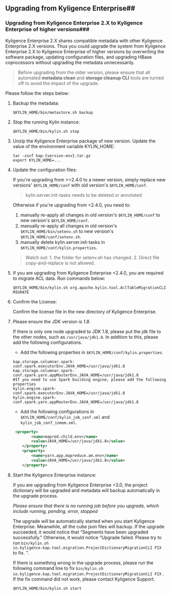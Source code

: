 ## Upgrading from Kyligence Enterprise##

### Upgrading from Kyligence Enterprise 2.X to Kyligence Enterprise of higher versions###

Kyligence Enterprise 2.X shares compatible metadata with other Kyligence Enterprise 2.X versions. Thus you could upgrade the system from Kyligence Enterprise  2.X to Kyligence Enterprise of higher versions by overwriting the software package, updating configuration files, and upgrading HBase coprocessors without upgrading the metadata unnecessarily. 

> Before upgrading from the older version, please ensure that all automated **metadata clean** and **storage cleanup CLI** tools are turned off to avoid the impact of the upgrade.

Please follow the steps below: 

1. Backup the metadata: 

   ```shell
   $KYLIN_HOME/bin/metastore.sh backup
   ```

2. Stop the running Kylin instance:

   ```shell
   $KYLIN_HOME/bin/kylin.sh stop
   ```

3. Unzip the Kyligence Enterprise package of new version. Update the value of the environment variable KYLIN_HOME: 

   ```shell
   tar -zxvf kap-{version-env}.tar.gz
   export KYLIN_HOME=...
   ```

4. Update the configuration files: 

   If you're upgrading from >=2.4.0 to a newer version, simply replace new versions' `$KYLIN_HOME/conf` with old version's `$KYLIN_HOME/conf`.

   > kylin.server.init-tasks needs to be deleted or annotated

   Otherwise if you're upgrading from <2.4.0, you need to:

   1. manually re-apply all changes in old version's `$KYLIN_HOME/conf` to new version's `$KYLIN_HOME/conf`.
   2. manually re-apply all changes in old version's `$KYLIN_HOME/bin/setenv.sh` to new version's `$KYLIN_HOME/conf/setenv.sh`. 
   3. manually delete kylin.server.init-tasks in `$KYLIN_HOME/conf/kylin.properties`.

   > Watch out: 1. the folder for setenv.sh has changed. 2. Direct file copy-and-replace is not allowed.

5. If you are upgrading from Kyligence Enterprise <2.4.0, you are required to migrate ACL data. Run commands below: 

   ```shell
   $KYLIN_HOME/bin/kylin.sh org.apache.kylin.tool.AclTableMigrationCLI MIGRATE
   ```

6. Confirm the License:

   Confirm the license file in the new directory of Kyligence Enterprise.

7. Please ensure the JDK version is *1.8*.

   If there is only one node upgraded to JDK 1.8, please put the jdk file to the other nodes, such as `/usr/java/jdk1.8`. In addition to this, please add the following configurations.

   * Add the following properties in `$KYLIN_HOME/conf/kylin.properties`.

   ```shell
   kap.storage.columnar.spark-conf.spark.executorEnv.JAVA_HOME=/usr/java/jdk1.8
   kap.storage.columnar.spark-conf.spark.yarn.appMasterEnv.JAVA_HOME=/usr/java/jdk1.8
   #If you need to use Spark building engine, please add the following properties
   kylin.engine.spark-conf.spark.executorEnv.JAVA_HOME=/usr/java/jdk1.8
   kylin.engine.spark-conf.spark.yarn.appMasterEnv.JAVA_HOME=/usr/java/jdk1.8
   ```

   * Add the following configurations in `$KYLIN_HOME/conf/kylin_job_conf.xml` and `kylin_job_conf_inmem.xml`.

   ```xml
    <property>
           <name>mapred.child.env</name>
           <value>JAVA_HOME=/usr/java/jdk1.8</value>
       </property>
       <property>
           <name>yarn.app.mapreduce.am.env</name>
           <value>JAVA_HOME=/usr/java/jdk1.8</value>
       </property>
   ```

8. Start the Kyligence Enterprise instance:

   If you are upgrading from Kyligence Enterprise <3.0, the project dictionary will be upgraded and metadata will backup automatically in the upgrade process.

   *Please ensure that there is no running job before you upgrade, which include running, pending, error, stopped*

   The upgrade will be automatically started when you start Kyligence Enterprise. Meanwhile, all the cube json files will backup. If the upgrade succeeded, it would notice that “Segments have been upgraded successfully." Otherwise, it would notice “Upgrade failed. Please try to run `bin/kylin.sh io.kyligence.kap.tool.migration.ProjectDictionaryMigrationCLI FIX` to fix. ”.

   If there is something wrong in the upgrade process, please run the following command line to fix `bin/kylin.sh io.kyligence.kap.tool.migration.ProjectDictionaryMigrationCLI FIX` . If the fix command did not work, please contact Kyligence Support.

   ```shell
   $KYLIN_HOME/bin/kylin.sh start
   ```

   


